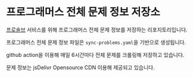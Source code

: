 # 프로그래머스 전체 문제 정보 저장소

[프로솔브](https://github.com/dev-redo/pro-solve) 서비스를 위해 프로그래머스 전체 문제 정보를 저장하는 리포지토리입니다.

프로그래머스 전체 문제 정보 파일은 `sync-problems.yaml`을 기반으로 생성됩니다.

github action을 이용해 매일 6시간마다 전체 문제를 크롤링해 저장하고 있습니다.

문제 정보는 jsDelivr Opensource CDN 이용해 제공되고 있습니다.
